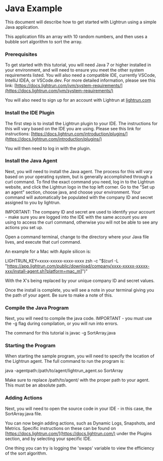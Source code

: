 # **Java Example**

This document will describe how to get started with Lightrun using a simple Java application.

This application fills an array with 10 random numbers, and then uses a bubble sort algorithm to sort the array.

### Prerequisites

To get started with this tutorial, you will need Java 7 or higher installed in your environment, and will need to ensure you meet the other system requirements listed. You will also need a compatible IDE, currently VSCode, IntelliJ IDEA, or VSCode.dev. For more detailed information, please see this link: [https://docs.lightrun.com/jvm/system-requirements/](https://docs.lightrun.com/jvm/system-requirements/)

You will also need to sign up for an account with Lightrun at [lightrun.com](http://lightrun.com/)

### Install the IDE Plugin

The first step is to install the Lightrun plugin to your IDE. The instructions for this will vary based on the IDE you are using. Please see this link for instructions: [https://docs.lightrun.com/introduction/plugins/](https://docs.lightrun.com/introduction/plugins/)

You will then need to log in with the plugin.

### Install the Java Agent

Next, you will need to install the Java agent. The process for this will vary based on your operating system, but is generally accomplished through a curl command. To find the exact command you need, log in to the Lightrun website, and click the Lightrun logo in the top left corner. Go to the "Set up an agent" section, choose java, and choose your environment. Your command will automatically be populated with the company ID and secret assigned to you by lightrun.

IMPORTANT: The company ID and secret are used to identify your account - make sure you are logged into the IDE with the same account you are using to access the curl command, otherwise you will not be able to see any actions you set up.

Open a command terminal, change to the directory where your Java file lives, and execute that curl command.

An example for a Mac with Apple silicon is:

LIGHTRUN_KEY=xxxx-xxxxx-xxxx-xxxx zsh -c "$(curl -L "https://app.lightrun.com/public/download/company/xxxx-xxxxx-xxxxx-xxx/install-agent.sh?platform=mac_m1")"

With the X's being replaced by your unique company ID and secret values.

Once the install is complete, you will see a note in your terminal giving you the path of your agent. Be sure to make a note of this.

### Compile the Java Program

Next, you will need to compile the java code. IMPORTANT - you must use the -g flag during compilation, or you will run into errors.

The command for this tutorial is javac -g SortArray.java

### Starting the Program

When starting the sample program, you will need to specify the location of the Lightrun agent. The full command to run the program is:

java -agentpath:/path/to/agent/lightrun_agent.so SortArray

Make sure to replace /path/to/agent/ with the proper path to your agent. This must be an absolute path.

### Adding Actions

Next, you will need to open the source code in your IDE - in this case, the SortArray.java file.

You can now begin adding actions, such as Dynamic Logs, Snapshots, and Metrics. Specific instructions on these can be found on [https://docs.lightrun.com/](https://docs.lightrun.com/) under the Plugins section, and by selecting your specific IDE.

One thing you can try is logging the 'swaps' variable to view the efficiency of the sort algorithm.
